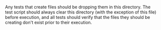 Any tests that create files should be dropping them in this directory. The test script should always clear this directory (with the exception of this file) before execution, and all tests should verify that the files they should be creating don't exist prior to their execution.
